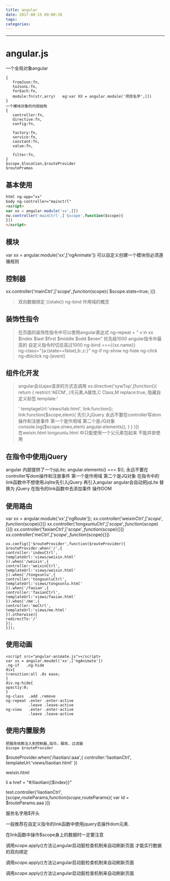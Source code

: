 ```yaml
---
title: angular
date: 2017-08-15 09:00:26
tags:
categories:
---
```

------

# angular.js
  
  一个全局对象angular  
  ```
  {
     fromJson:fn,
     toJsonL:fn,
     forEach:fn,
     module:fn(str,arry)   eg:var XX = angular.module('项目名字',[])
  } 
  一个模块对象的内部结构
  {
     controller:fn,
     directive:fn,
     config:fn,

     factory:fn,
     service:fn,
     constant:fn,
     value:fn,

     filter:fn,
  }
  $scope.$location,$routeProvider
  $routePramas
  ```
## 基本使用
  ```html
  html ng-app="xx"
  body ng-controller="mainctrl"
  <script>
  var xx = angular.module('xx',[])
  nw.controller('mainCtrl',['$scope',function($scope){
  }])
  </script>	
  ```
## 模块
  <script src="angular-animate.js"></script>
  var xx = angular.module('xx',['ngAnimate'])
  可以自定义创建一个模块但必须遵循规则

## 控制器
   xx.controller('mainCtrl',['$scope',function($scope){
       $scope.state=true;
   }])
> 双向数据绑定  {{state}}  ng-bind
> 作用域的概念

## 装饰性指令
>  在页面的装饰性指令中可以使用angular表达式
   ng-repeat = " v in xx $index $last $first $middle $odd $even"  优先级1000 angular指令中最高的 自定义指令时切忌高过1000
   ng-bind ==={{xx.name}}   
   ng-class="{a:(state==false),b:,c:}"
   ng-if
   ng-show
   ng-hide
   ng-click
   ng-dblclick
   ng-[event]

## 组件化开发
>  angular会以ajax请求的方式去调用
   xx.directive('sywTop',[function(){
       return {
       restrict:'AECM', //E元素,A属性,C Class,M 
       replace:true,  隐藏自定义标签
       template:'<div></div>'
       templageUrl:'views/tab.html',
       link:function();
       link:function($scope,elem){  先引入jQuery  永远不要在controller写dom操作和注册事件 第一个是作用域 第二个是JQ对象
         console.log($scope.shwo,elem)
         angular.elements();
          }
       }
   }])  
在weixin.html  tongxunlu.html  中只能使用一个父元素包起来 不能并排使用

## 在指令中使用jQuery
   angular 内部提供了一个jqLite;
   angular.elements() === $();
   永远不要在controller写dom操作和注册事件 第一个是作用域 第二个是JQ对象
   在指令中的link函数中不想使用Jqlite先引入jQuery 再引入angular
   angular会自动把jqLite 替换为 jQuery
   在指令的link函数中去添加事件 操作DOM

## 使用路由
   <script src="angular-route.js"></script>
   <ng-view></ng-view>
   var xx = angular.module('xx',['ngRoute']);
   xx.controller('weixinCtrl',['$scope',function($scope){}])
   xx.controller('tongxunluCtrl',['$scope',function($scope){}])
   xx.controller('faxianCtrl',['$scope',function($scope){}])
   xx.controller('meCtrl',['$scope',function($scope){}])

   	xx.config(['$routeProvider',function($routeProvider){
   	$routeProvider.when('/',{
   	controller:'indexCtrl',
   	templateUrl:'views/weixin.html'
    }).when('/weixin',{
    controller:'weixinCtrl',
    templateUrl:'views/weixin.html'
    }).when('/tongxunlu',{
    controller:'tongxunluCtrl',
    templateUrl:'views/tongxunlu.html'
    }).when('/faxian',{
    controller:'faxianCtrl',
    templateUrl:'views/faxian.html'
    }).when('/me',{
    controller:'meCtrl',
    templateUrl:'views/me.html'
    }).otherwise({
    redirectTo:'/'
    });
    }]);

##  使用动画 
    <script src="angular-animate.js"></script>
    var xx = angular.moudel('xx',['ngAnimate'])  
    .ng-if   .ng-hide
    div{
    transition:all .8s ease;
    }
    div.ng-hide{
    opactiy:0;
    }
    ng-class  .add .remove
    ng-repeat .enter .enter-active
              .leave .leave-active
    ng-view   .enter .enter-active
              .leave .leave-active

##  使用内置服务
    把服务依赖注入到控制器,指令，服务，过滤器
    $scope $routeProvider


$routeProvider.when('/liaotian/:aaa',{
  controller:'liaotianCtrl',
  templateUrl:'views/liaotian.html'
})

weixin.html

li a href = "#/liaotian{{$index}}"


test.controller('liaotianCtrl',[$scope,$routeParams,function($scope,$routeParams){
    var id = $routeParams.aaa
}])


服务名字用$开头


一般推荐在自定义指令的link函数中使用jquery去操作dom元素.

在link函数中操作$scope身上的数据时一定要注意

调用$scope.$apply()方法让angular启动脏检查机制来自动刷新页面 才能实行数据的双向绑定

调用$scope.$apply()方法让angular启动脏检查机制来自动刷新页面

调用$scope.$apply()方法让angular启动脏检查机制来自动刷新页面